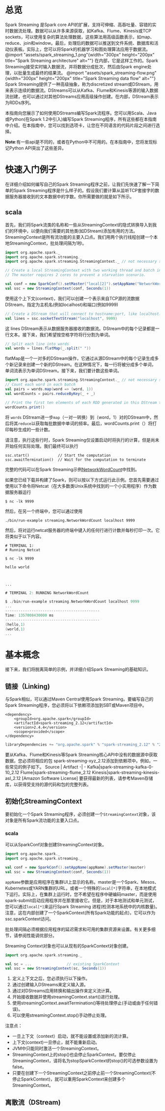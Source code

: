 # 总览
Spark Streaming 是Spark core API的扩展，支持可伸缩、高吞吐量、容错的实时数据流处理。数据可以从许多来源获取，如Kafka、Flume、Kinesis或TCP sockets，可以使用复杂的算法处理数据，这些算法用高级函数表示，如map、reduce、join和window。最后，处理后的数据可以推送到文件系统、数据库和活动仪表板。实际上，您可以将Spark的机器学习和图处理算法应用于数据流。
@import "assets/spark_streaming_1.png"{width="300px" height="200px" title="Spark Streaming architecture" alt=""}
在内部，它是这样工作的。Spark Streaming接受实时输入数据流，并将数据分成批次，然后由Spark engine处理，以批量生成最终的结果流。
@import "assets/spark_streaming-flow.png"{width="300px" height="200px" title="Spark Streaming data flow" alt=""}
Spark Streaming提供了一种高级抽象，称为discretized stream或DStream，用来表示连续的数据流。DStreams可以从Kafka、Flume和Kinesis等源的输入数据流创建，也可以通过对其他DStreams应用高级操作创建。在内部，DStream表示为RDDs序列。

本指南向您展示了如何使用DStreams编写Spark流程序。您可以用Scala、Java或Python(在Spark 1.2中引入)编写Spark Streaming程序，所有这些都在本指南中介绍。在本指南中，您可以找到选项卡，让您在不同语言的代码片段之间进行选择。

**Note**:有一些api是不同的，或者在Python中不可用的。在本指南中，您将发现标记Python API突出了这些差异。

# 快速入门例子
在详细介绍如何编写自己的Spark Streaming程序之前，让我们先快速了解一下简单的Spark Streaming程序是什么样子的。假设我们要计算从监听TCP套接字的数据服务器接收到的文本数据中的字数。你所需要做的就是如下所示。
## scala
首先，我们将Spark流类的名称和一些从StreamingContext的隐式转换导入到我们的环境中，以便向我们需要的其他类(如DStream)添加有用的方法。StreamingContext是所有流功能的主要入口点。我们用两个执行线程创建一个本地StreamingContext，批处理间隔为1秒。

```scala
import org.apache.spark._
import org.apache.spark.streaming._
import org.apache.spark.streaming.StreamingContext._ // not necessary since Spark 1.3

// Create a local StreamingContext with two working thread and batch interval of 1 second.
// The master requires 2 cores to prevent a starvation scenario.

val conf = new SparkConf().setMaster("local[2]").setAppName("NetworkWordCount")
val ssc = new StreamingContext(conf, Seconds(1))
```
使用这个上下文(context)，我们可以创建一个表示来自TCP源的流数据DStream，指定为主机名(例如localhost)和端口(例如9999)
```scala
// Create a DStream that will connect to hostname:port, like localhost:9999
val lines = ssc.socketTextStream("localhost", 9999)
```
这 lines DStream表示从数据服务器接收的数据流。DStream中的每个记录都是一行文本。接下来，我们希望按空格字符将行分割为单词。
```scala
// Split each line into words
val words = lines.flatMap(_.split(" "))
```
flatMap是一个一对多的DStream操作，它通过从源DStream中的每个记录生成多个新记录来创建一个新的DStream。在这种情况下，每一行将被分成多个单词，单词流表示为单词DStream。接下来，我们要计数这些单词。
```scala
import org.apache.spark.streaming.StreamingContext._ // not necessary since Spark 1.3
// Count each word in each batch
val pairs = words.map(word => (word, 1))
val wordCounts = pairs.reduceByKey(_ + _)

// Print the first ten elements of each RDD generated in this DStream to the console
wordCounts.print()
```
将 `words` DStream进一步`map`（一对一转换）到（word，1）对的DStream中，然后将其`reduce`以获取每批数据中单词的频率。最后，wordCounts.print（）将打印每秒生成的一些计数。

请注意，执行这些行时，Spark Streaming仅设置启动时将执行的计算，但是尚未开始任何实际处理。我们最终可以执行
```
ssc.start()             // Start the computation
ssc.awaitTermination()  // Wait for the computation to terminate
```
完整的代码可以在Spark Streaming示例[NetworkWordCount](https://github.com/apache/spark/blob/v2.4.4/examples/src/main/scala/org/apache/spark/examples/streaming/NetworkWordCount.scala)中找到。

如果您已经下载并构建了Spark，则可以按以下方式运行此示例。您首先需要通过使用以下命令将Netcat（在大多数类Unix系统中找到的一个小实用程序）作为数据服务器运行
```
$ nc -lk 9999
```
然后，在另一个终端中，您可以通过使用
```
./bin/run-example streaming.NetworkWordCount localhost 9999
```
然后，将对运行netcat服务器的终端中键入的任何行进行计数并每秒打印一次。它将类似于以下内容。
```
# TERMINAL 1:
# Running Netcat

$ nc -lk 9999

hello world



...
```
``` scala
# TERMINAL 2: RUNNING NetworkWordCount

$ ./bin/run-example streaming.NetworkWordCount localhost 9999
...
-------------------------------------------
Time: 1357008430000 ms
-------------------------------------------
(hello,1)
(world,1)
...
```
# 基本概念
接下来，我们将脱离简单的示例，并详细介绍Spark Streaming的基础知识。
## 链接（Linking)
与Spark相似，可以通过Maven Central使用Spark Streaming。要编写自己的Spark Streaming程序，您必须将以下依赖项添加到SBT或Maven项目中。
```maven
<dependency>
    <groupId>org.apache.spark</groupId>
    <artifactId>spark-streaming_2.12</artifactId>
    <version>2.4.4</version>
    <scope>provided</scope>
</dependency>
```
```sbt
libraryDependencies += "org.apache.spark" % "spark-streaming_2.12" % "2.4.4" % "provided"
```

要从Kafka、Flume和Kinesis等Spark Streaming核心API中没有的数据源中获取数据，您必须将相应的包 spark-streaming-xyz_2.12添加到依赖项中。例如，一些常见的例子如下。
Source | Artifact
-| -
Kafka|spark-streaming-kafka-0-10_2.12
Flume|spark-streaming-flume_2.12
Kinesis|spark-streaming-kinesis-asl_2.12 [Amazon Software License]
要获得最新的列表，请参考Maven存储库，以获得受支持的源代码和包的完整列表。

## 初始化StreamingContext
要初始化一个Spark Streaming程序，必须创建一个`StreamingContext`对象，该对象是所有Spark流功能的主要入口点。

### scala
可以从SparkConf对象创建StreamingContext对象。
```scala
import org.apache.spark._
import org.apache.spark.streaming._

val conf = new SparkConf().setAppName(appName).setMaster(master)
val ssc = new StreamingContext(conf, Seconds(1))
```

`appName`参数是应用程序在集群UI上显示的名称。master是一个Spark、Mesos、Kubernetes或YARN集群的URL，或者一个特殊的`local[*]`字符串，在本地模式下运行。实际上，在集群上运行时，您不希望在程序中硬编码master，而是使用spark-submit启动应用程序并在那里接收它。但是，对于本地测试和单元测试，您可以通过`local[*]`来运行Spark Streaming 进程(检测本地系统中的内核数量)。注意，这在内部创建了一个SparkContext(所有Spark功能的起点)，它可以作为ssc.sparkContext访问。

批处理间隔必须根据应用程序的延迟需求和可用的集群资源来设置。有关更多细节，请参阅性能调优部分。

Streaming Context对象也可以从现有的SparkContext对象创建。
```scala
import org.apache.spark.streaming._

val sc = ...                // existing SparkContext
val ssc = new StreamingContext(sc, Seconds(1))
```
 1. 定义上下文之后，您必须执行以下操作。
 2. 通过创建输入DStreams来定义输入源。
 3. 通过对DStreams应用转换和输出操作来定义流计算。
 4. 开始接收数据并使用streamingContext.start()进行处理。
 5. 使用streamingContext.awaitTermination()等待处理停止(手动或由于任何错误)。
 6. 可以使用streamingContext.stop()手动停止处理。

注意点：
 * 一旦上下文（context）启动，就不能设置或添加新的流计算。
 * 上下文(context)一旦停止，就不能重新启动。
 * JVM中只能同时激活一个StreamingContext。
 * StreamingContext上的stop()也会停止SparkContext。要仅停止StreamingContext，请将名为stopSparkContext的stop()的可选参数设置为false。
 * 只要在创建下一个StreamingContext之前停止前一个StreamingContext(不停止SparkContext)，就可以重用SparkContext来创建多个StreamingContext。

## 离散流（DStream)
